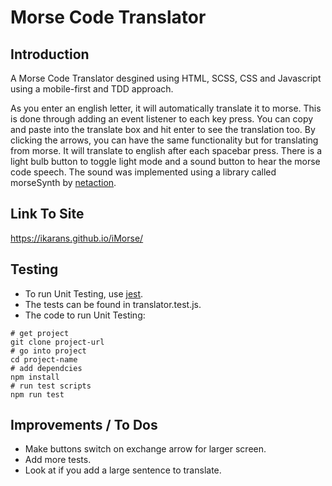 # Morse Code Translator

## Introduction
A Morse Code Translator desgined using HTML, SCSS, CSS and Javascript using a mobile-first and TDD approach.

As you enter an english letter, it will automatically translate it to morse. This is done through adding an event listener to each key press. You can copy and paste into the translate box and hit enter to see the translation too. By clicking the arrows, you can have the same functionality but for translating from morse. It will translate to english after each spacebar press. There is a light bulb button to toggle light mode and a sound button to hear the morse code speech. The sound was implemented using a library called morseSynth by [netaction](https://github.com/netAction/morseSynth).

## Link To Site
https://ikarans.github.io/iMorse/

## Testing
* To run Unit Testing, use [jest](https://jestjs.io/).
* The tests can be found  in translator.test.js.
* The code to run Unit Testing: 
 ```
# get project
git clone project-url
# go into project
cd project-name
# add dependcies
npm install
# run test scripts
npm run test
```

## Improvements / To Dos

* Make buttons switch on exchange arrow for larger screen.
* Add more tests.
* Look at if you add a large sentence to translate.

